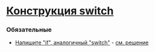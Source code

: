 # [Конструкция switch](https://learn.javascript.ru/switch)

### Обязательные
 
* [Напишите "if", аналогичный "switch"](https://learn.javascript.ru/task/rewrite-switch-if-else) - [см. решение](http://plnkr.co/edit/0RIPelRjlGYyhwF10F9y?p=catalogue)
